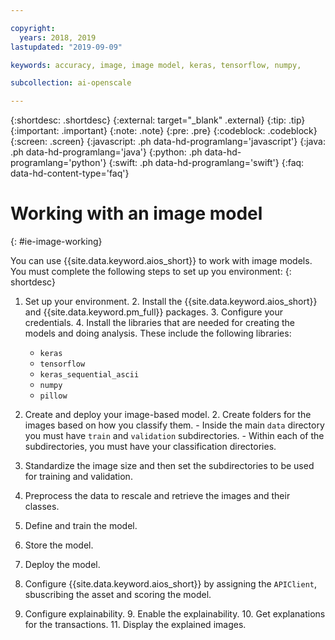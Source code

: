 ```yaml
---

copyright:
  years: 2018, 2019
lastupdated: "2019-09-09"

keywords: accuracy, image, image model, keras, tensorflow, numpy, 

subcollection: ai-openscale

---
```


{:shortdesc: .shortdesc}
{:external: target="_blank" .external}
{:tip: .tip}
{:important: .important}
{:note: .note}
{:pre: .pre}
{:codeblock: .codeblock}
{:screen: .screen}
{:javascript: .ph data-hd-programlang='javascript'}
{:java: .ph data-hd-programlang='java'}
{:python: .ph data-hd-programlang='python'}
{:swift: .ph data-hd-programlang='swift'}
{:faq: data-hd-content-type='faq'}


# Working with an image model
{: #ie-image-working}

You can use {{site.data.keyword.aios_short}} to work with image models. You must complete the following steps to set up you environment:
{: shortdesc}

1. Set up your environment.
   2. Install the {{site.data.keyword.aios_short}} and {{site.data.keyword.pm_full}} packages.
   3. Configure your credentials.
   4. Install the libraries that are needed for creating the models and doing analysis. These include the following libraries:
      - `keras`
      - `tensorflow`
      - `keras_sequential_ascii`
      - `numpy`
      - `pillow`

1. Create and deploy your image-based model.
   2. Create folders for the images based on how you classify them.
       - Inside the main `data` directory you must have `train` and `validation` subdirectories.
       - Within each of the subdirectories, you must have your classification directories.
  2. Standardize the image size and then set the subdirectories to be used for training and validation.
  3. Preprocess the data to rescale and retrieve the images and their classes.
  4. Define and train the model.
  5. Store the model.
  6. Deploy the model.

7. Configure {{site.data.keyword.aios_short}} by assigning the `APIClient`, sbuscribing the asset and scoring the model.
8. Configure explainability.
   9. Enable the explainability.
   10. Get explanations for the transactions.
   11. Display the explained images. 

